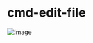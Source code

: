 # cmd-edit-file
![image](https://user-images.githubusercontent.com/86767172/198955060-b55be5a6-91dd-436f-8e38-52680e83a721.png)
